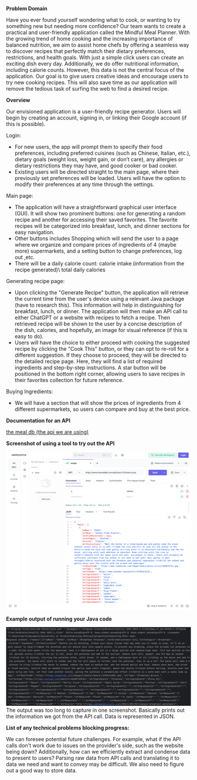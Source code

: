 ﻿**Problem Domain**

Have you ever found yourself wondering what to cook, or wanting to try something new but needing more confidence? Our team wants to create a practical and user-friendly application called the Mindful Meal Planner. With the growing trend of home cooking and the increasing importance of balanced nutrition, we aim to assist home chefs by offering a seamless way to discover recipes that perfectly match their dietary preferences, restrictions, and health goals. With just a simple click users can create an exciting dish every day. Additionally, we do offer nutritional information, including calorie counts. However, this data is not the central focus of the application. Our goal is to give users creative ideas and encourage users to try new cooking recipes. This will also save time as our application will remove the tedious task of surfing the web to find a desired recipe.

**Overview**

Our envisioned application is a user-friendly recipe generator. Users will begin by creating an account, signing in, or linking their Google account (if this is possible).

Login:

- For new users, the app will prompt them to specify their food preferences, including preferred cuisines (such as Chinese, Italian, etc.), dietary goals (weight loss, weight gain, or don’t care), any allergies or dietary restrictions they may have, and good cooker or bad cooker.
- Existing users will be directed straight to the main page, where their previously set preferences will be loaded. Users will have the option to modify their preferences at any time through the settings.

Main page:

- The application will have a straightforward graphical user interface (GUI). It will show two prominent buttons: one for generating a random recipe and another for accessing their saved favorites. The favorite recipes will be categorized into breakfast, lunch, and dinner sections for easy navigation.
- Other buttons includes Shopping which will send the user to a page where we organize and compare prices of ingredients of 4 (maybe more) supermarkets, and a setting button to change preferences, log out ,etc.
- There will be a daily calorie count: calorie intake (information from the recipe generated)\ total daily calories

Generating recipe page:

- Upon clicking the "Generate Recipe" button, the application will retrieve the current time from the user's device using a relevant Java package (have to research this). This information will help in distinguishing for breakfast, lunch, or dinner. The application will then make an API call to either ChatGPT or a website with recipes to fetch a recipe. Then retrieved recipe will be shown to the user by a concise description of the dish, calories, and hopefully, an image for visual reference (if this is easy to do).
- Users will have the choice to either proceed with cooking the suggested recipe by clicking the "Cook This" button, or they can opt to re-roll for a different suggestion. If they choose to proceed, they will be directed to the detailed recipe page. Here, they will find a list of required ingredients and step-by-step instructions. A star button will be positioned in the bottom right corner, allowing users to save recipes in their favorites collection for future reference.

Buying Ingredients:

- We will have a section that will show the prices of ingredients from 4 different supermarkets, so users can compare and buy at the best price.

**Documentation for an API**

[the meal db (the api we are using)](https://www.themealdb.com/api.php)

**Screenshot of using a tool to try out the API**

![hopscotch api usage](apiExampleOnline.png)

**Example output of running your Java code**

![Example Output](exampleoutput.png)
The output was too long to capture in one screenshot. Basically prints out the information we got from the API call. Data is represented in JSON.

**List of any technical problems blocking progress:**

We can foresee potential future challenges. For example, what if the API calls don't work due to issues on the provider's side, such as the website being down? Additionally, how can we efficiently extract and condense data to present to users? Parsing raw data from API calls and translating it to data we need and want to convey may be difficult. We also need to figure out a good way to store data. 